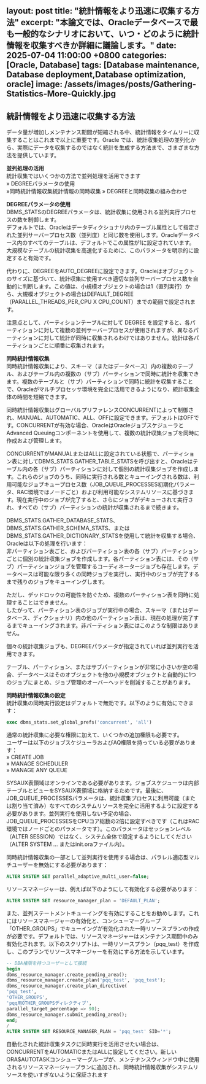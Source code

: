 layout: post
title: "統計情報をより迅速に収集する方法"
excerpt: "本論文では、Oracleデータベースで最も一般的なシナリオにおいて、いつ・どのように統計情報を収集すべきか詳細に議論します。"
date: 2025-07-04 11:00:00 +0800
categories: [Oracle, Database]
tags: [Database maintenance, Database deployment,Database optimization, oracle]
image: /assets/images/posts/Gathering-Statistics-More-Quickly.jpg
---

## 統計情報をより迅速に収集する方法
データ量が増加しメンテナンス期間が短縮される中、統計情報をタイムリーに収集することはこれまで以上に重要です。Oracle では、統計収集処理の並列化から、実際にデータを収集するのではなく統計を生成する方法まで、さまざまな方法を提供しています。

**並列処理の活用**  
統計収集ではいくつかの方法で並列処理を活用できます  
» DEGREEパラメータの使用  
»同時統計情報収集統計情報の同時収集
» DEGREEと同時収集の組み合わせ  

**DEGREEパラメータの使用**  
DBMS_STATSのDEGREEパラメータは、統計収集に使用される並列実行プロセスの数を制御します。  
デフォルトでは、Oracleはデータディクショナリ内のテーブル属性として指定された並列サーバープロセス数（並列度）と同じ数を使用します。Oracleデータベース内のすべてのテーブルは、デフォルトでこの属性が1に設定されています。大規模なテーブルの統計収集を高速化するために、このパラメータを明示的に設定すると有効です。  

代わりに、DEGREEをAUTO_DEGREEに設定できます。Oracleはオブジェクトのサイズに基づいて、統計収集に使用すべき適切な並列サーバープロセス数を自動的に判断します。この値は、小規模オブジェクトの場合は1（直列実行）から、大規模オブジェクトの場合はDEFAULT_DEGREE（PARALLEL_THREADS_PER_CPU X CPU_COUNT）までの範囲で設定されます。

注意点として、パーティションテーブルに対して DEGREE を設定すると、各パーティションに対して複数の並列サーバープロセスが使用されますが、異なるパーティションに対して統計が同時に収集されるわけではありません。統計は各パーティションごとに順番に収集されます。

**同時統計情報収集**  
同時統計情報収集により、スキーマ（またはデータベース）内の複数のテーブル、およびテーブル内の複数の（サブ）パーティションで同時に統計を収集できます。複数のテーブルと（サブ）パーティションで同時に統計を収集することで、Oracleがマルチプロセッサ環境を完全に活用できるようになり、統計収集全体の時間を短縮できます。  

同時統計情報収集はグローバルプリファレンスCONCURRENTによって制御され、MANUAL、AUTOMATIC、ALL、OFFに設定できます。デフォルトはOFFです。CONCURRENTが有効な場合、OracleはOracleジョブスケジューラとAdvanced Queuingコンポーネントを使用して、複数の統計収集ジョブを同時に作成および管理します。  

CONCURRENTがMANUALまたはALLに設定されている状態で、パーティション表に対してDBMS_STATS.GATHER_TABLE_STATSを呼び出すと、Oracleはテーブル内の各（サブ）パーティションに対して個別の統計収集ジョブを作成します。これらのジョブのうち、同時に実行される数とキューイングされる数は、利用可能なジョブキュープロセス数（JOB_QUEUE_PROCESSES初期化パラメータ、RAC環境ではノードごと）および利用可能なシステムリソースに基づきます。現在実行中のジョブが完了すると、さらにジョブがデキューされて実行され、すべての（サブ）パーティションの統計が収集されるまで続きます。  

DBMS_STATS.GATHER_DATABASE_STATS、DBMS_STATS.GATHER_SCHEMA_STATS、またはDBMS_STATS.GATHER_DICTIONARY_STATSを使用して統計を収集する場合、Oracleは以下の処理を行います：  
非パーティション表ごと、およびパーティション表の各（サブ）パーティションごとに個別の統計収集ジョブを作成します。各パーティション表には、その（サブ）パーティションジョブを管理するコーディネータージョブも存在します。データベースは可能な限り多くの同時ジョブを実行し、実行中のジョブが完了するまで残りのジョブをキューイングします。  

ただし、デッドロックの可能性を防ぐため、複数のパーティション表を同時に処理することはできません。  
したがって、パーティション表のジョブが実行中の場合、スキーマ（またはデータベース、ディクショナリ）内の他のパーティション表は、現在の処理が完了するまでキューイングされます。非パーティション表にはこのような制限はありません。  

個々の統計収集ジョブも、DEGREEパラメータが指定されていれば並列実行を活用できます。  

テーブル、パーティション、またはサブパーティションが非常に小さいか空の場合、データベースはそのオブジェクトを他の小規模オブジェクトと自動的に1つのジョブにまとめ、ジョブ管理のオーバーヘッドを削減することがあります。  

**同時統計情報収集の設定**  
統計収集の同時実行設定はデフォルトで無効です。以下のように有効にできます：  
```sql
exec dbms_stats.set_global_prefs('concurrent', 'all')
```
通常の統計収集に必要な権限に加えて、いくつかの追加権限も必要です。  
ユーザーは以下のジョブスケジューラおよびAQ権限を持っている必要があります：  
» CREATE JOB  
» MANAGE SCHEDULER  
» MANAGE ANY QUEUE  

SYSAUX表領域はオンラインである必要があります。ジョブスケジューラは内部テーブルとビューをSYSAUX表領域に格納するためです。最後に、JOB_QUEUE_PROCESSESパラメータは、統計収集プロセスに利用可能（または割り当て済み）なすべてのシステムリソースを完全に活用するように設定する必要があります。並列実行を使用しない予定の場合、JOB_QUEUE_PROCESSESをCPUコア総数の2倍に設定すべきです（これはRAC環境ではノードごとのパラメータです）。このパラメータはセッションレベル（ALTER SESSION）ではなく、システム全体で設定するようにしてください（ALTER SYSTEM ... またはinit.oraファイル内）。  

同時統計情報収集の一部として並列実行を使用する場合は、パラレル適応型マルチユーザーを無効にする必要があります：  

```sql
ALTER SYSTEM SET parallel_adaptive_multi_user=false;
```
リソースマネージャーは、例えば以下のようにして有効化する必要があります：

```sql
ALTER SYSTEM SET resource_manager_plan = 'DEFAULT_PLAN';
```
また、並列ステートメントキューイングを有効にすることをお勧めします。これにはリソースマネージャーの有効化と、コンシューマーグループ「OTHER_GROUPS」でキューイングが有効化された一時リソースプランの作成が必要です。デフォルトでは、リソースマネージャーはメンテナンス期間中のみ有効化されます。以下のスクリプトは、一時リソースプラン（pqq_test）を作成し、このプランでリソースマネージャーを有効にする方法を示しています。  

```sql
-- DBA権限を持つユーザーとして接続
begin
dbms_resource_manager.create_pending_area();
dbms_resource_manager.create_plan('pqq_test', 'pqq_test');
dbms_resource_manager.create_plan_directive(
'pqq_test',
'OTHER_GROUPS',
'pqq用OTHER_GROUPSディレクティブ',
parallel_target_percentage => 90);
dbms_resource_manager.submit_pending_area();
end;
/
ALTER SYSTEM SET RESOURCE_MANAGER_PLAN = 'pqq_test' SID='*';
```
自動化された統計収集タスクに同時実行を活用させたい場合は、CONCURRENTをAUTOMATICまたはALLに設定してください。新しいORA$AUTOTASKコンシューマーグループが、メンテナンスウィンドウ中に使用されるリソースマネージャープランに追加され、同時統計情報収集がシステムリソースを使いすぎないように保証されます  
